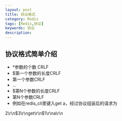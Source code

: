 ```yaml
---
layout: post
title: 协议格式
category: Redis
tags: [Redis,协议]
keywords: 协议
description: 
---
```


## 协议格式简单介绍

* *参数的个数 CRLF
* $第一个参数的长度CRLF
* 第一个参数CRLF
* ...
* $第N个参数的长度CRLF
* 第N个参数CRLF
* 例如在redis_cli里键入get a，经过协议组装后的请求为

2\r\n$3\r\nget\r\n$1\r\na\r\n




